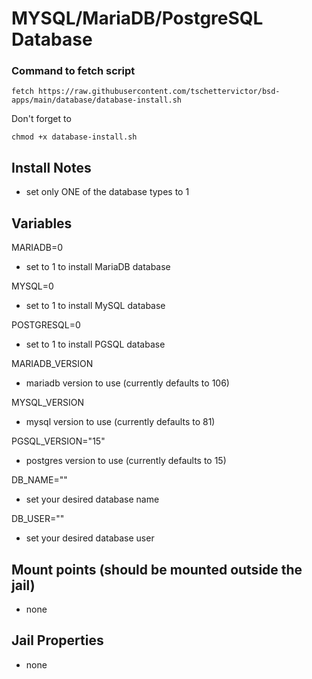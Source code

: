 # MYSQL/MariaDB/PostgreSQL Database

### Command to fetch script
```
fetch https://raw.githubusercontent.com/tschettervictor/bsd-apps/main/database/database-install.sh
```

Don't forget to
```
chmod +x database-install.sh
```

## Install Notes
  - set only ONE of the database types to 1

## Variables

MARIADB=0
  - set to 1 to install MariaDB database

MYSQL=0
  - set to 1 to install MySQL database

POSTGRESQL=0
  - set to 1 to install PGSQL database

MARIADB_VERSION
  - mariadb version to use (currently defaults to 106)

MYSQL_VERSION
  - mysql version to use (currently defaults to 81)

PGSQL_VERSION="15"
  - postgres version to use (currently defaults to 15)

DB_NAME=""
  - set your desired database name

DB_USER=""
  - set your desired database user

## Mount points (should be mounted outside the jail)
  - none

## Jail Properties
  - none

